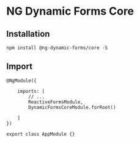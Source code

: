 # NG Dynamic Forms Core

## Installation
```
npm install @ng-dynamic-forms/core -S
```

## Import
```
@NgModule({

    imports: [
        // ...
        ReactiveFormsModule,
        DynamicFormsCoreModule.forRoot()

    ]
})

export class AppModule {}
```